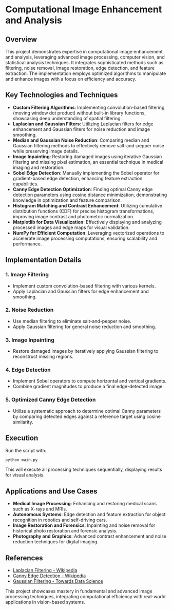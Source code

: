 # Computational Image Enhancement and Analysis

## Overview
This project demonstrates expertise in computational image enhancement and analysis, leveraging advanced image processing, computer vision, and statistical analysis techniques. It integrates sophisticated methods such as filtering, noise removal, image restoration, edge detection, and feature extraction. The implementation employs optimized algorithms to manipulate and enhance images with a focus on efficiency and accuracy.

## Key Technologies and Techniques
- **Custom Filtering Algorithms**: Implementing convolution-based filtering (moving window dot product) without built-in library functions, showcasing deep understanding of spatial filtering.
- **Laplacian and Gaussian Filters**: Utilizing Laplacian filters for edge enhancement and Gaussian filters for noise reduction and image smoothing.
- **Median and Gaussian Noise Reduction**: Comparing median and Gaussian filtering methods to effectively remove salt-and-pepper noise while preserving image details.
- **Image Inpainting**: Restoring damaged images using iterative Gaussian filtering and missing pixel estimation, an essential technique in medical imaging and restoration.
- **Sobel Edge Detection**: Manually implementing the Sobel operator for gradient-based edge detection, enhancing feature extraction capabilities.
- **Canny Edge Detection Optimization**: Finding optimal Canny edge detection parameters using cosine distance minimization, demonstrating knowledge in optimization and feature comparison.
- **Histogram Matching and Contrast Enhancement**: Utilizing cumulative distribution functions (CDF) for precise histogram transformations, improving image contrast and photometric normalization.
- **Matplotlib for Data Visualization**: Effectively displaying and analyzing processed images and edge maps for visual validation.
- **NumPy for Efficient Computation**: Leveraging vectorized operations to accelerate image processing computations, ensuring scalability and performance.

## Implementation Details
### 1. Image Filtering
- Implement custom convolution-based filtering with various kernels.
- Apply Laplacian and Gaussian filters for edge enhancement and smoothing.

### 2. Noise Reduction
- Use median filtering to eliminate salt-and-pepper noise.
- Apply Gaussian filtering for general noise reduction and smoothing.

### 3. Image Inpainting
- Restore damaged images by iteratively applying Gaussian filtering to reconstruct missing regions.

### 4. Edge Detection
- Implement Sobel operators to compute horizontal and vertical gradients.
- Combine gradient magnitudes to produce a final edge-detected image.

### 5. Optimized Canny Edge Detection
- Utilize a systematic approach to determine optimal Canny parameters by comparing detected edges against a reference target using cosine similarity.

## Execution
Run the script with:
```bash
python main.py
```
This will execute all processing techniques sequentially, displaying results for visual analysis.

## Applications and Use Cases
- **Medical Image Processing**: Enhancing and restoring medical scans such as X-rays and MRIs.
- **Autonomous Systems**: Edge detection and feature extraction for object recognition in robotics and self-driving cars.
- **Image Restoration and Forensics**: Inpainting and noise removal for historical photo restoration and forensic analysis.
- **Photography and Graphics**: Advanced contrast enhancement and noise reduction techniques for digital imaging.

## References
- [Laplacian Filtering - Wikipedia](https://en.wikipedia.org/wiki/Laplacian_filter)
- [Canny Edge Detection - Wikipedia](https://en.wikipedia.org/wiki/Canny_edge_detector)
- [Gaussian Filtering - Towards Data Science](https://towardsdatascience.com/gaussian-blurring-and-image-filtering-using-python-17e4822f1b19)

This project showcases mastery in fundamental and advanced image processing techniques, integrating computational efficiency with real-world applications in vision-based systems.